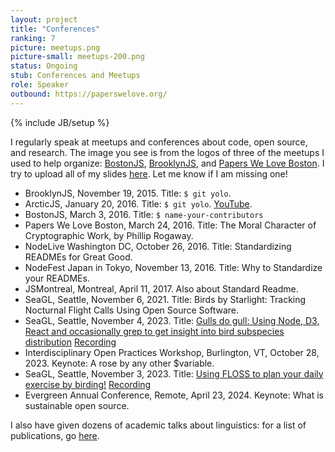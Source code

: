 ```yaml
---
layout: project
title: "Conferences"
ranking: 7
picture: meetups.png
picture-small: meetups-200.png
status: Ongoing
stub: Conferences and Meetups
role: Speaker
outbound: https://paperswelove.org/
---
```

{% include JB/setup %}

I regularly speak at meetups and conferences about code, open source, and research. The image you see is from the logos of three of the meetups I used to help organize: [BostonJS](http://bostonjs.com/), [BrooklynJS](http://brooklynjs.com/), and [Papers We Love Boston](www.meetup.com/Papers-We-Love-Boston-Cambridge/). I try to upload all of my slides [here](https://github.com/RichardLitt/talks). Let me know if I am missing one!

  - BrooklynJS, November 19, 2015. Title: `$ git yolo`.
  - ArcticJS, January 20, 2016. Title: `$ git yolo`. [YouTube](https://www.youtube.com/watch?v=_KY9ltbdoK4&list=PL3bvPCw5QCLLJUL2Q_bBI1bi9bYQ-4hci&index=3).
  - BostonJS, March 3, 2016. Title: `$ name-your-contributors`
  - Papers We Love Boston, March 24, 2016. Title: The Moral Character of Cryptographic Work, by Phillip Rogaway.
  - NodeLive Washington DC, October 26, 2016. Title: Standardizing READMEs for Great Good.
  - NodeFest Japan in Tokyo, November 13, 2016. Title: Why to Standardize your READMEs.
  - JSMontreal, Montreal, April 11, 2017. Also about Standard Readme.
  - SeaGL, Seattle, November 6, 2021. Title: Birds by Starlight: Tracking Nocturnal Flight Calls Using Open Source Software.
  - SeaGL, Seattle, November 4, 2023. Title: [Gulls do gull: Using Node, D3, React and occasionally grep to get insight into bird subspecies distribution](https://osem.seagl.org/conferences/seagl2022/program/proposals/915) [Recording](https://osem.seagl.org/conferences/seagl2022/program/proposals/915)
  - Interdisciplinary Open Practices Workshop, Burlington, VT, October 28, 2023. Keynote: A rose by any other $variable.
  - SeaGL, Seattle, November 3, 2023. Title: [Using FLOSS to plan your daily exercise by birding!](https://osem.seagl.org/conferences/seagl2023/program/proposals/1003) [Recording](https://www.youtube.com/live/9-mCsIonljc?si=v1UPT6wME9ahbq1X&t=4868)
  - Evergreen Annual Conference, Remote, April 23, 2024. Keynote: What is sustainable open source.

I also have given dozens of academic talks about linguistics: for a list of publications, go [here](/projects/publications/).
